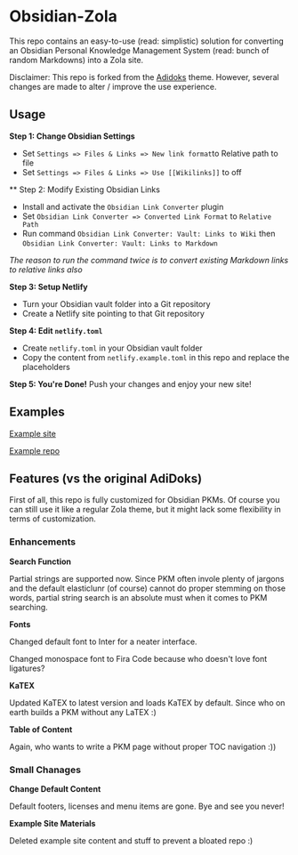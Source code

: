 # Obsidian-Zola

This repo contains an easy-to-use (read: simplistic) solution for converting an Obsidian Personal Knowledge Management System (read: bunch of random Markdowns) into a Zola site.

Disclaimer: This repo is forked from the [Adidoks](https://github.com/aaranxu/adidoks) theme. However, several changes are made to alter / improve the use experience.

## Usage

**Step 1: Change Obsidian Settings**
- Set `Settings => Files & Links => New link format`to Relative path to file
- Set `Settings => Files & Links => Use [[Wikilinks]]` to off

** Step 2: Modify Existing Obsidian Links
- Install and activate the `Obsidian Link Converter` plugin
- Set `Obsidian Link Converter => Converted Link Format` to `Relative Path`
- Run command `Obsidian Link Converter: Vault: Links to Wiki` then `Obsidian Link Converter: Vault: Links to Markdown`

*The reason to run the command twice is to convert existing Markdown links to relative links also*

**Step 3: Setup Netlify**
- Turn your Obsidian vault folder into a Git repository
- Create a Netlify site pointing to that Git repository

**Step 4: Edit `netlify.toml`**
- Create `netlify.toml` in your Obsidian vault folder
- Copy the content from `netlify.example.toml` in this repo and replace the placeholders

**Step 5: You're Done!**
Push your changes and enjoy your new site!

## Examples
[Example site](https://peteryuen.netlify.app/)

[Example repo](https://github.com/ppeetteerrs/obsidian-pkm)

## Features (vs the original AdiDoks)

First of all, this repo is fully customized for Obsidian PKMs. Of course you can still use it like a regular Zola theme, but it might lack some flexibility in terms of customization.

### Enhancements

**Search Function**

Partial strings are supported now. Since PKM often invole plenty of jargons and the default elasticlunr (of course) cannot do proper stemming on those words, partial string search is an absolute must when it comes to PKM searching.

**Fonts**

Changed default font to Inter for a neater interface.

Changed monospace font to Fira Code because who doesn't love font ligatures?

**KaTEX**

Updated KaTEX to latest version and loads KaTEX by default. Since who on earth builds a PKM without any LaTEX :)

**Table of Content**

Again, who wants to write a PKM page without proper TOC navigation :))

### Small Chanages

**Change Default Content**

Default footers, licenses and menu items are gone. Bye and see you never!

**Example Site Materials**

Deleted example site content and stuff to prevent a bloated repo :)